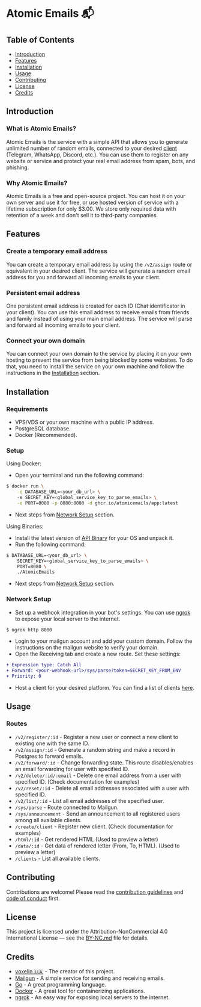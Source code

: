 # Atomic Emails 📬
## Table of Contents
- [Introduction](#introduction)
- [Features](#features)
- [Installation](#installation)
- [Usage](#usage)
- [Contributing](#contributing)
- [License](#license)
- [Credits](#credits)

## Introduction
### What is Atomic Emails?
Atomic Emails is the service with a simple API that allows you to generate unlimited number of random emails, connected to your desired [client](https://github.com/AtomicEmails/clients) (Telegram, WhatsApp, Discord, etc.). You can use them to register on any website or service and protect your real email address from spam, bots, and phishing.

### Why Atomic Emails?
Atomic Emails is a free and open-source project. You can host it on your own server and use it for free, or use hosted version of service with a lifetime subscription for only $3.00. We store only required data with retention of a week and don't sell it to third-party companies.

## Features
### Create a temporary email address
You can create a temporary email address by using the `/v2/assign` route or equivalent in your desired client. The service will generate a random email address for you and forward all
incoming emails to your client.

### Persistent email address
One persistent email address is created for each ID (Chat identificator in your client). You can use this email
address to receive emails from friends and family instead of using your main
email address. The service will parse and forward all incoming emails to your client.

### Connect your own domain
You can connect your own domain to the service by placing it on your own hosting to prevent the service from being blocked
by some websites. To do that, you need to install the service on your own machine and
follow the instructions in the [Installation](#installation) section.

## Installation
### Requirements
- VPS/VDS or your own machine with a public IP address.
- PostgreSQL database.
- Docker (Recommended).

### Setup
Using Docker:

- Open your terminal and run the following command:

```bash
$ docker run \
    -e DATABASE_URL=<your_db_url> \ 
    -e SECRET_KEY=<global_service_key_to_parse_emails> \
    -e PORT=8080 -p 8080:8080 -d ghcr.io/atomicemails/app:latest
```

- Next steps from [Network Setup](#network-setup) section.

Using Binaries:

- Install the latest version of [API Binary](https://github.com/AtomicEmails/art-module/releases/latest) for your OS and unpack it.
- Run the following command:

```bash
$ DATABASE_URL=<your_db_url> \
    SECRET_KEY=<global_service_key_to_parse_emails> \
    PORT=8080 \
    ./AtomicEmails
```

- Next steps from [Network Setup](#network-setup) section.

### Network Setup
- Set up a webhook integration in your bot's settings. You can use
  [ngrok](https://ngrok.com/) to expose your local server to the internet.

```bash
$ ngrok http 8080
```

- Login to your mailgun account and add your custom domain. Follow the
  instructions on the mailgun website to verify your domain.
- Open the Receiving tab and create a new route. Set these settings:

```diff
+ Expression type: Catch All
+ Forward: <your-webhook-url>/sys/parse?token=SECRET_KEY_FROM_ENV
+ Priority: 0
```

- Host a client for your desired platform. You can find a list of clients
  [here](https://github.com/AtomicEmails/clients).

## Usage
### Routes
- `/v2/register/:id` - Register a new user or connect a new client to existing one with the same ID.
- `/v2/assign/:id` - Generate a random string and make a record in Postgres to forward emails.
- `/v2/forward/:id` - Change forwarding state. This route disables/enables an email forwarding for user with specified ID.
- `/v2/delete/:id/:email` - Delete one email address from a user with specified ID. (Check documentation for examples)
- `/v2/reset/:id` - Delete all email addresses associated with a user with specified ID.
- `/v2/list/:id` - List all email addresses of the specified user.
- `/sys/parse` - Route connected to Mailgun.
- `/sys/announcement` - Send an announcement to all registered users among all available clients.
- `/create/client` - Register new client. (Check documentation for examples)
- `/html/:id` - Get rendered HTML (Used to preview a letter)
- `/data/:id` - Get data of rendered letter (From, To, HTML). (Used to preview a letter)
- `/clients` - List all available clients.

## Contributing
Contributions are welcome! Please read the
[contribution guidelines](CONTRIBUTING.md) and [code of conduct](CODE_OF_CONDUCT.md) first.

## License
This project is licensed under the Attribution-NonCommercial 4.0 International License — see the
[BY-NC.md](by-nc.md) file for details.

## Credits
- [voxelin 🇺🇦](https://github.com/voxelin) - The creator of this project.
- [Mailgun](https://www.mailgun.com/) - A simple service for sending and
  receiving emails.
- [Go](https://golang.org/) - A great programming language.
- [Docker](https://www.docker.com/) - A great tool for containerizing
  applications.
- [ngrok](https://ngrok.com/) - An easy way for exposing local servers to the
  internet.
